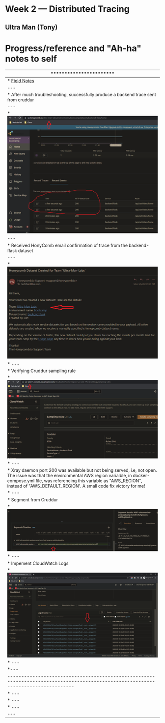 # Week 2 — Distributed Tracing

## Ultra Man (Tony)


# Progress/reference and "Ah-ha" notes to self
| *********************** |
| --- |
| * [Field Notes](https://github.com/ultraman-labs/aws-bootcamp-cruddur-2023/blob/main/_docs/assets/week2/Notes-Week2-2.txt) |
| --- |
| * After much troubleshooting, successfully produce a backend trace sent from cruddur|
| --- |
| * ![HoneyComb Trace](../_docs/assets/week2/honeycombtrace1.png) |
| --- |
| * Received HonyComb email confirmation of trace from the backend-flask dataset|
| --- |
| * ![HoneyComb Confirmation](../_docs/assets/week2/datasetconfirmation.png) |
| * ---|
| * Verifying Cruddur sampling rule
| * ![XRAY Sampling](../_docs/assets/week2/xraysamplingrule1.png) |
| * --- |
| * Xray daemon port 200 was available but not being served, i.e, not open. The issue was that the environmental AWS region varialble, in docker-compose.yml file, was        referencing this variable as "AWS_REGION", instead of "AWS_DEFAULT_REGION'. A small code fix victory for me! |
| * --- |
| * Segment from Cruddur |
| * ![XRAY Sampling](../_docs/assets/week2/segmentstimeline.png) |
| * --- |
| * Impement CloudWatch Logs |
| * ![XRAY Sampling](../_docs/assets/week2/logstreams.png) |
| * --- |
| *--- |
| ---------------------------------------------------------------------------------------------------------------------------------- |
| * ---|
| * --- |
| * --- |
| --- |





